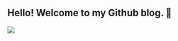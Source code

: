 ## Hello! Welcome to my Github blog. 👋

<img src="https://img.shields.io/badge/Data Scientis-20232a.svg?style=for-the-badge&logo=react&logoColor=61DAFB" />

<!--
**PikalounJM/PikalounJM** is a ✨ _special_ ✨ repository because its `README.md` (this file) appears on your GitHub profile.

Here are some ideas to get you started:

- 🔭 I’m currently working on ...
- 🌱 I’m currently learning ...
- 👯 I’m looking to collaborate on ...
- 🤔 I’m looking for help with ...
- 💬 Ask me about ...
- 📫 How to reach me: ...
- 😄 Pronouns: ...
- ⚡ Fun fact: ...
-->
